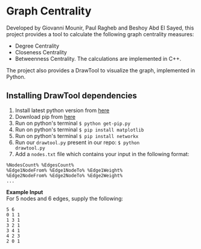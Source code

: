 # Graph Centrality
Developed by Giovanni Mounir, Paul Ragheb and Beshoy Abd El Sayed, this project provides a tool to calculate the following graph centrality measures:
- Degree Centrality
- Closeness Centrality
- Betweenness Centrality.
The calculations are implemented in C++.

The project also provides a DrawTool to visualize the graph, implemented in Python.

## Installing DrawTool dependencies
1. Install latest python version from <a href="https://www.python.org/downloads/" >here</a>  
2. Download pip from <a href="https://bootstrap.pypa.io/get-pip.py">here</a>  
3. Run on python's terminal <code>$ python get-pip.py</code>  
4. Run on python's terminal <code>$ pip install matplotlib </code>  
5. Run on python's terminal <code>$ pip install networkx</code>  
6. Run our `drawtool.py` present in our repo: <code>$ python drawtool.py</code>
7. Add a `nodes.txt` file which contains your input in the following format:
```
%NodesCount% %EdgesCount%
%Edge1NodeFrom% %Edge1NodeTo% %Edge1Weight%
%Edge2NodeFrom% %Edge2NodeTo% %Edge2Weight%
...
```
**Example Input**<br>
For 5 nodes and 6 edges, supply the following:

```
5 6
0 1 1
1 3 1
3 2 1
3 4 1
4 2 3
2 0 1
```
